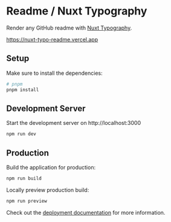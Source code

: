 # Readme / Nuxt Typography

Render any GitHub readme with [Nuxt Typography](https://github.com/nuxt-themes/typography).

https://nuxt-typo-readme.vercel.app

## Setup

Make sure to install the dependencies:

```bash
# pnpm
pnpm install
```

## Development Server

Start the development server on http://localhost:3000

```bash
npm run dev
```

## Production

Build the application for production:

```bash
npm run build
```

Locally preview production build:

```bash
npm run preview
```

Check out the [deployment documentation](https://nuxt.com/docs/getting-started/deployment) for more information.
